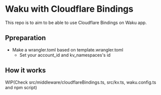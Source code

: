 # Waku with Cloudflare Bindings

This repo is to aim to be able to use Cloudflare Bindings on Waku app.

## Ppreparation
- Make a wrangler.toml based on template.wrangler.toml
  - Set your account_id and kv_namespaces's id

## How it works
WIP(Check src/middleware/cloudflareBindings.ts, src/kv.ts, waku.config.ts and npm script)
